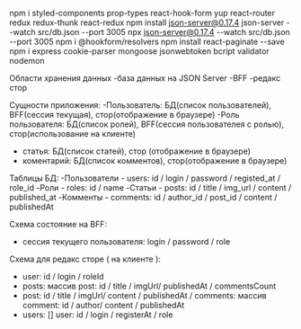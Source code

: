 
npm i styled-components prop-types react-hook-form yup react-router redux redux-thunk react-redux
npm install json-server@0.17.4
json-server --watch src/db.json --port 3005
npx json-server@0.17.4 --watch src/db.json --port 3005
npm i @hookform/resolvers
npm install react-paginate --save
 npm i express cookie-parser mongoose jsonwebtoken bcript validator nodemon

Области хранения данных
-база данных на JSON Server
-BFF
-редакс стор

Сущности приложения:
-Пользователь: БД(список пользователей), BFF(сессия текущая), стор(отображение в браузере)
-Роль пользователя: БД(список ролей), BFF(сессия пользователея с ролью), стор(использование на клиенте)
- статья: БД(список статей), стор (отображение в браузере)
- коментарий: БД(список комментов), стор(отображение в браузере)

Таблицы БД:
-Пользователи - users: id / login / password / registed_at / role_id
-Роли - roles: id / name
-Статьи - posts: id / title / img_url / content / published_at
-Комменты - comments: id / author_id / post_id / content / publishedAt

Схема состояние на BFF:
- сессия текущего пользователя: login / password / role

Схема для редакс сторе ( на клиенте ):

- user: id / login / roleId
- posts: массив post: id / title / imgUrl/ publishedAt / commentsCount
- post: id / title / imgUrl/ content / publishedAt / comments: массив comment: id / author/ content / publishedAt
- users: [] user: id / login / registerAt / role
